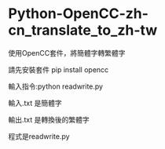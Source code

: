 # Python-OpenCC-zh-cn_translate_to_zh-tw
使用OpenCC套件，將簡體字轉繁體字

請先安裝套件 pip install opencc

輸入指令:python readwrite.py

輸入.txt 是簡體字

輸出.txt 是轉換後的繁體字

程式是readwrite.py 
